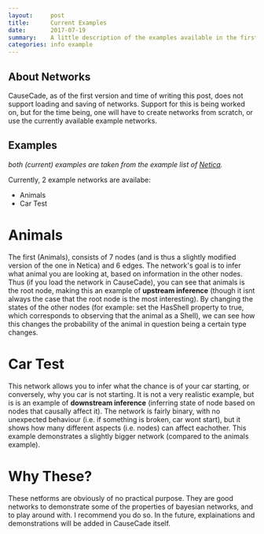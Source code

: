 ```yaml
---
layout:     post
title:      Current Examples
date:       2017-07-19 
summary:    A little description of the examples available in the first version of CauseCade
categories: info example
---
```


## About Networks 

CauseCade, as of the first version and time of writing this post, does not support loading and saving of networks.
Support for this is being worked on, but for the time being, one will have to create networks from scratch, or use the currently available example networks.

## Examples

*both (current) examples are taken from the example list of [Netica](https://www.norsys.com/netica.html).*

Currently, 2 example networks are availabe:
* Animals
* Car Test

# Animals
The first (Animals), consists of 7 nodes (and is thus a slightly modified version of the one in Netica) and 6 edges. The network's goal is to infer what animal you are looking at, based on information in the other nodes.
Thus (if you load the network in CauseCade), you can see that animals is the root node, making this an example of **upstream inference** (though it isnt always the case that the root node is the most interesting). By changing the states of the other nodes (for example: set the HasShell property to true, which corresponds to observing that the animal as a Shell),
we can see how this changes the probability of the animal in question being a certain type changes.

# Car Test
This network allows you to infer what the chance is of your car starting, or conversely, why you car is not starting. It is not a very realistic example, but is is an example of **downstream inference** (inferring state of node based on nodes that causally affect it). The network is fairly binary, with no unexpected behaviour (i.e. if something is broken, car wont start),
but it shows how many different aspects (i.e. nodes) can affect eachother. This example demonstrates a slightly bigger network (compared to the animals example).

# Why These?

These netforms are obviously of no practical purpose. They are good networks to demonstrate some of the properties of bayesian networks, and to play around with. I recommend you  do so. In the future, explainations and demonstrations will be added in CauseCade itself.

